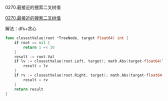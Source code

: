 0270.最接近的搜索二叉树值

[0270.最接近的搜索二叉树值](https://leetcode.cn/problems/closest-binary-search-tree-value/)



解法：dfs+贪心





```go
func closestValue(root *TreeNode, target float64) int {
	if root == nil {
		return 1 << 30
	}
	result := root.Val
	if lv := closestValue(root.Left, target); math.Abs(target-float64(lv))-math.Abs(target-float64(result)) < 0 || (math.Abs(target-float64(lv))-math.Abs(target-float64(result)) == 0 && lv < result) {
		result = lv
	}
	if rv := closestValue(root.Right, target); math.Abs(target-float64(rv))-math.Abs(target-float64(result)) < 0 || (math.Abs(target-float64(rv))-math.Abs(target-float64(result)) == 0 && rv < result) {
		result = rv
	}
	return result
}
```
